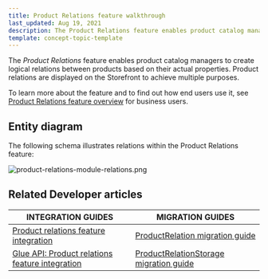 ```yaml
---
title: Product Relations feature walkthrough
last_updated: Aug 19, 2021
description: The Product Relations feature enables product catalog managers to create logical relations between products based on their actual properties
template: concept-topic-template
---
```


The _Product Relations_ feature enables product catalog managers to create logical relations between products based on their actual properties. Product relations are displayed on the Storefront to achieve multiple purposes.


To learn more about the feature and to find out how end users use it, see [Product Relations feature overview](/docs/scos/user/features/{{page.version}}/product-relations-feature-overview.html) for business users.


## Entity diagram

The following schema illustrates relations within the Product Relations feature:

<div class="width-100">

![product-relations-module-relations.png](https://spryker.s3.eu-central-1.amazonaws.com/docs/Features/Product+Management/Product+Relations/Product+Relations+Feature+Overview/202006.0/product-relations-module-relations.png)

</div>

## Related Developer articles

|INTEGRATION GUIDES  | MIGRATION GUIDES |
|---------|---------|
|[Product relations feature integration](/docs/scos/dev/feature-integration-guides/{{page.version}}/glue-api/glue-api-product-relations-feature-integration.html) | [ProductRelation migration guide](/docs/scos/dev/module-migration-guides/migration-guide-productrelation.html) |
| [Glue API: Product relations feature integration](/docs/scos/dev/feature-integration-guides/{{page.version}}/glue-api/glue-api-product-relations-feature-integration.html) | [ProductRelationStorage migration guide](/docs/scos/dev/module-migration-guides/migration-guide-productrelationstorage.html) |
